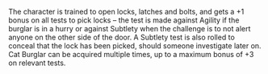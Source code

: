 The character is trained to open locks, latches and bolts, and gets a +1 bonus on all tests to pick locks – the test is made against Agility if the burglar is in a hurry or against Subtlety when the challenge is to not alert anyone on the other side of the door. A Subtlety test is also rolled to conceal that the lock has been picked, should someone investigate later on. Cat Burglar can be acquired multiple times, up to a maximum bonus of +3 on relevant tests.